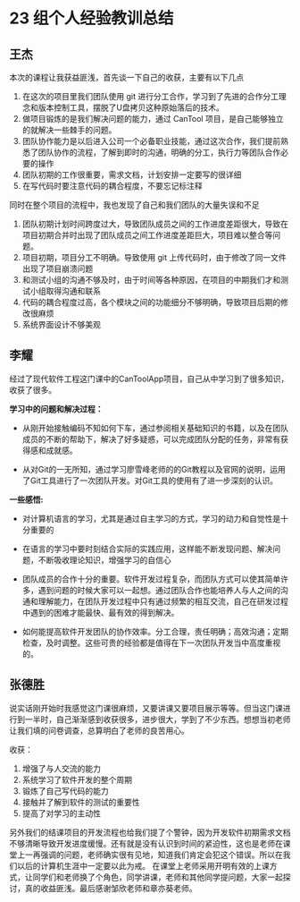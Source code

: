 # 23 组个人经验教训总结

## 王杰

本次的课程让我获益匪浅，首先谈一下自己的收获，主要有以下几点

  1. 在这次的项目里我们团队使用 git 进行分工合作，学习到了先进的合作分工理念和版本控制工具，摆脱了U盘拷贝这种原始落后的技术。
  2. 做项目锻炼的是我们解决问题的能力，通过 CanTool 项目，是自己能够独立的就解决一些棘手的问题。
  3. 团队协作能力是以后进入公司一个必备职业技能，通过这次合作，我们提前熟悉了团队协作的流程，了解到即时的沟通，明确的分工，执行力等团队合作必要的操作
  4. 团队初期的工作很重要，需求文档，计划安排一定要写的很详细
  5. 在写代码时要注意代码的耦合程度，不要忘记标注释
 
同时在整个项目的流程中，我也发现了自己和我们团队的大量失误和不足

  1. 团队初期计划时间跨度过大，导致团队成员之间的工作进度差距很大，导致在项目初期合并时出现了团队成员之间工作进度差距巨大，项目难以整合等问题。
  2. 项目初期，项目分工不明确。导致使用 git 上传代码时，由于修改了同一文件出现了项目崩溃问题
  3. 和测试小组的沟通不够及时，由于时间等各种原因，在项目的中期我们才和测试小组取得沟通和联系
  4. 代码的耦合程度过高，各个模块之间的功能细分不够明确，导致项目后期的修改很麻烦
  5. 系统界面设计不够美观

## 李耀

经过了现代软件工程这门课中的CanToolApp项目，自己从中学习到了很多知识，收获了很多。

**学习中的问题和解决过程：**

- 从刚开始接触编码不知如何下车，通过参阅相关基础知识的书籍，以及在团队成员的不断的帮助下，解决了好多疑惑，可以完成团队分配的任务，非常有获得感和成就感。

- 从对Git的一无所知，通过学习廖雪峰老师的的Git教程以及官网的说明，运用了Git工具进行了一次团队开发。对Git工具的使用有了进一步深刻的认识。

**一些感悟:**

- 对计算机语言的学习，尤其是通过自主学习的方式，学习的动力和自觉性是十分重要的

- 在语言的学习中要时刻结合实际的实践应用，这样能不断发现问题、解决问题，不断吸收理论知识，增强学习的自信心

- 团队成员的合作十分的重要。软件开发过程复杂，而团队方式可以使其简单许多，遇到问题的时候大家可以一起想。通过团队合作也能培养人与人之间的沟通和理解能力，在团队开发过程中只有通过频繁的相互交流，自己在研发过程中遇到的困难才能最快、最有效的得到解决。

- 如何能提高软件开发团队的协作效率。分工合理，责任明确；高效沟通；定期检查，及时调整。这些可贵的经验都是值得在下一次团队开发当中高度重视的。

 ## 张德胜
 
 说实话刚开始时我感觉这门课很麻烦，又要讲课又要项目展示等等。但当这门课进行到一半时，自己渐渐感到收获很多，进步很大，学到了不少东西。想想当初老师让我们填的问卷调查，总算明白了老师的良苦用心。
 
 收获：

1. 增强了与人交流的能力
2. 系统学习了软件开发的整个周期
3. 锻炼了自己写代码的能力
4. 接触并了解到软件的测试的重要性
5. 提高了对学习的主动性
        
  另外我们的结课项目的开发流程也给我们提了个警钟，因为开发软件初期需求文档不够清晰导致开发进度缓慢。还有就是没有认识到时间的紧迫性，这也是老师在课堂上一再强调的问题，老师确实很有见地，知道我们肯定会犯这个错误。所以在我们以后的计算机生涯中一定要以此为戒。
  在课堂上老师采用开明有效的上课方式，让同学们和老师换了个角色，同学讲课，老师和其他同学提问题，大家一起探讨，真的收益匪浅。最后感谢邹欣老师和章亦葵老师。
